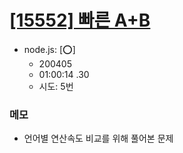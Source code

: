 # [[15552] 빠른 A+B](http://icpc.me/15552)

- node.js: [:o:]
  - 200405
  - 01:00:14 .30 
  - 시도: 5번


### 메모
 - 언어별 연산속도 비교를 위해 풀어본 문제
